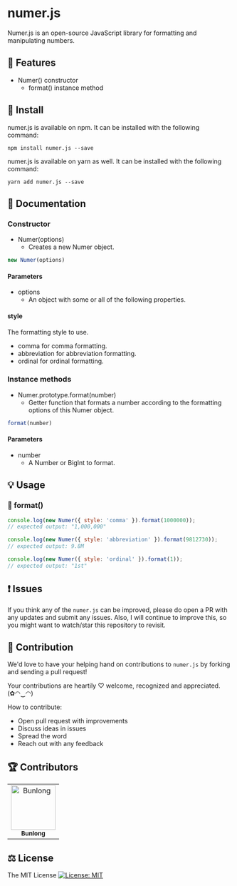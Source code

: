 # numer.js

Numer.js is an open-source JavaScript library for formatting and manipulating numbers.

## 🎁 Features

* Numer() constructor
  * format() instance method

## 🔧 Install

numer.js is available on npm. It can be installed with the following command:

```
npm install numer.js --save
```

numer.js is available on yarn as well. It can be installed with the following command:

```
yarn add numer.js --save
```

## 📖 Documentation

### Constructor

* Numer(options)
  * Creates a new Numer object.

```js
new Numer(options)
```

#### Parameters

* options
  * An object with some or all of the following properties.

#### style

The formatting style to use.

* comma for comma formatting.
* abbreviation for abbreviation formatting.
* ordinal for ordinal formatting.

### Instance methods

* Numer.prototype.format(number)
  * Getter function that formats a number according to the formatting options of this Numer object.

```js
format(number)
```

#### Parameters

* number
  * A Number or BigInt to format.

## 💡 Usage

### 🎀 format()

```js
console.log(new Numer({ style: 'comma' }).format(1000000));
// expected output: "1,000,000"

console.log(new Numer({ style: 'abbreviation' }).format(9812730));
// expected output: 9.8M

console.log(new Numer({ style: 'ordinal' }).format(1));
// expected output: "1st"
```

## ❗ Issues

If you think any of the `numer.js` can be improved, please do open a PR with any updates and submit any issues. Also, I will continue to improve this, so you might want to watch/star this repository to revisit.

## 💪 Contribution

We'd love to have your helping hand on contributions to `numer.js` by forking and sending a pull request!

Your contributions are heartily ♡ welcome, recognized and appreciated. (✿◠‿◠)

How to contribute:

- Open pull request with improvements
- Discuss ideas in issues
- Spread the word
- Reach out with any feedback

## 🏆 Contributors

<table>
  <tr>
    <td align="center">
      <a href="https://github.com/Bunlong">
        <img src="https://avatars0.githubusercontent.com/u/1308397?s=400&u=945dc6b97571e2b98b659d34b1c81ae2514046bf&v=4" width="100" alt="Bunlong" />
        <br />
        <sub>
          <b>Bunlong</b>
        </sub>
      </a>
    </td>
  </tr>
</table>

## ⚖️ License

The MIT License [![License: MIT](https://img.shields.io/badge/License-MIT-yellow.svg)](https://opensource.org/licenses/MIT)
